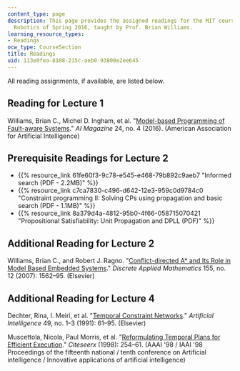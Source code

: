 ```yaml
---
content_type: page
description: This page provides the assigned readings for the MIT course 16.412J Cognitive
  Robotics of Spring 2016, taught by Prof. Brian Williams.
learning_resource_types:
- Readings
ocw_type: CourseSection
title: Readings
uid: 113e0fea-8108-215c-aeb0-93800e2ee645
---
```


All reading assignments, if available, are listed below.

Reading for Lecture 1
---------------------

Williams, Brian C., Michel D. Ingham, et al. "[Model-based Programming of Fault-aware Systems](http://www.aaai.org/ojs/index.php/aimagazine/article/view/1731)." _AI Magazine_ 24, no. 4 (2016). (American Association for Artificial Intelligence)

Prerequisite Readings for Lecture 2
-----------------------------------

*   {{% resource_link 61fe60f3-9c78-e545-e468-79b892c9aeb7 "Informed search (PDF - 2.2MB)" %}}
*   {{% resource_link c7ca7830-c496-d642-12e3-959c0d9784c0 "Constraint programming II: Solving CPs using propagation and basic search (PDF - 1.1MB)" %}}
*   {{% resource_link 8a379d4a-4812-95b0-4f66-058715070421 "Propositional Satisfiability: Unit Propagation and DPLL (PDF)" %}}

Additional Reading for Lecture 2
--------------------------------

Williams, Brian C., and Robert J. Ragno. "[Conflict-directed A\* and Its Role in Model Based Embedded Systems](https://dx.doi.org/10.1016/j.dam.2005.10.022)." _Discrete Applied Mathematics_ 155, no. 12 (2007): 1562–95. (Elsevier)

Additional Reading for Lecture 4
--------------------------------

Dechter, Rina, I. Meiri, et al. "[Temporal Constraint Networks](https://doi.org/10.1016/0004-3702(91)90006-6)." _Artificial Intelligence_ 49, no. 1–3 (1991): 61–95. (Elsevier)

Muscettola, Nicola, Paul Morris, et al. "[Reformulating Temporal Plans for Efficient Execution](http://citeseerx.ist.psu.edu/viewdoc/summary?doi=10.1.1.56.8035)." _Citeseerx_ (1998): 254–61. (AAAI '98 / IAAI '98 Proceedings of the fifteenth national / tenth conference on Artificial intelligence / Innovative applications of artificial intelligence)